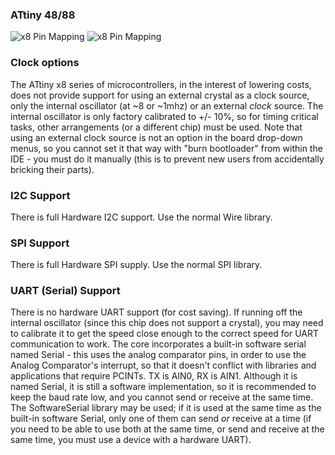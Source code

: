 
### ATtiny 48/88
![x8 Pin Mapping](http://drazzy.com/e/img/PinoutT88x.jpg "Arduino Pin Mapping for ATtiny 88/48 in TQFP")
![x8 Pin Mapping](http://drazzy.com/e/img/PinoutT88-PU.jpg "Arduino Pin Mapping for ATtiny 88/48 in DIP")

### Clock options
The ATtiny x8 series of microcontrollers, in the interest of lowering costs, does not provide support for using an external crystal as a clock source, only the internal oscillator (at ~8 or ~1mhz) or an external *clock* source. The internal oscillator is only factory calibrated to +/- 10%, so for timing critical tasks, other arrangements (or a different chip) must be used. Note that using an external clock source is not an option in the board drop-down menus, so you cannot set it that way with "burn bootloader" from within the IDE - you must do it manually (this is to prevent new users from accidentally bricking their parts).

### I2C Support
There is full Hardware I2C support. Use the normal Wire library. 

### SPI Support
There is full Hardware SPI supply. Use the normal SPI library. 

### UART (Serial) Support
There is no hardware UART support (for cost saving). If running off the internal oscillator (since this chip does not support a crystal), you may need to calibrate it to get the speed close enough to the correct speed for UART communication to work. The core incorporates a built-in software serial named Serial - this uses the analog comparator pins, in order to use the Analog Comparator's interrupt, so that it doesn't conflict with libraries and applications that require PCINTs.  TX is AIN0, RX is AIN1. Although it is named Serial, it is still a software implementation, so it is recommended to keep the baud rate low, and you cannot send or receive at the same time. The SoftwareSerial library may be used; if it is used at the same time as the built-in software Serial, only one of them can send *or* receive at a time (if you need to be able to use both at the same time, or send and receive at the same time, you must use a device with a hardware UART). 
